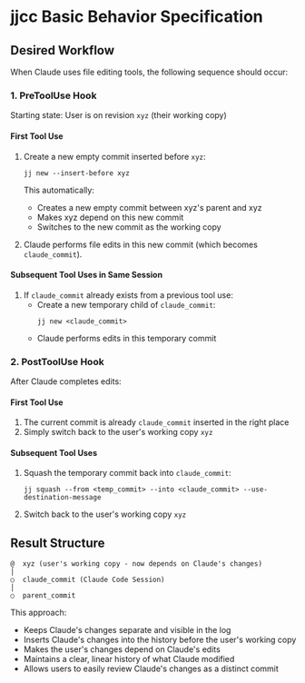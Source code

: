 # jjcc Basic Behavior Specification

## Desired Workflow

When Claude uses file editing tools, the following sequence should occur:

### 1. PreToolUse Hook
Starting state: User is on revision `xyz` (their working copy)

#### First Tool Use
1. Create a new empty commit inserted before `xyz`:
   ```
   jj new --insert-before xyz
   ```
   This automatically:
   - Creates a new empty commit between xyz's parent and xyz
   - Makes xyz depend on this new commit
   - Switches to the new commit as the working copy

2. Claude performs file edits in this new commit (which becomes `claude_commit`).

#### Subsequent Tool Uses in Same Session
1. If `claude_commit` already exists from a previous tool use:
   - Create a new temporary child of `claude_commit`:
     ```
     jj new <claude_commit>
     ```
   - Claude performs edits in this temporary commit

### 2. PostToolUse Hook
After Claude completes edits:

#### First Tool Use
1. The current commit is already `claude_commit` inserted in the right place
2. Simply switch back to the user's working copy `xyz`

#### Subsequent Tool Uses
1. Squash the temporary commit back into `claude_commit`:
   ```
   jj squash --from <temp_commit> --into <claude_commit> --use-destination-message
   ```
2. Switch back to the user's working copy `xyz`

## Result Structure
```
@  xyz (user's working copy - now depends on Claude's changes)
│
○  claude_commit (Claude Code Session)
│
○  parent_commit
```

This approach:
- Keeps Claude's changes separate and visible in the log
- Inserts Claude's changes into the history before the user's working copy
- Makes the user's changes depend on Claude's edits
- Maintains a clear, linear history of what Claude modified
- Allows users to easily review Claude's changes as a distinct commit